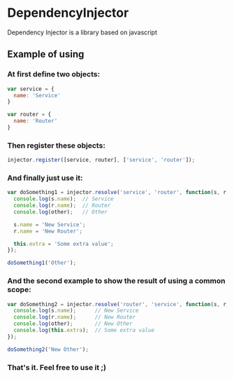 # DependencyInjector
Dependency Injector is a library based on javascript

## Example of using

### At first define two objects:
```javascript
var service = {
  name: 'Service'
}

var router = {
  name: 'Router'
}
```
### Then register these objects:
```javascript
injector.register([service, router], ['service', 'router']);
```

### And finally just use it:
```javascript
var doSomething1 = injector.resolve('service', 'router', function(s, r, other) {
  console.log(s.name);  // Service
  console.log(r.name);  // Router
  console.log(other);   // Other

  s.name = 'New Service';
  r.name = 'New Router';

  this.extra = 'Some extra value';
});

doSomething1('Other');
```

### And the second example to show the result of using a common scope:
```javascript
var doSomething2 = injector.resolve('router', 'service', function(s, r, other) {
  console.log(s.name);      // New Service
  console.log(r.name);      // New Router
  console.log(other);       // New Other
  console.log(this.extra);  // Some extra value
});

doSomething2('New Other');
```

### That's it. Feel free to use it ;)